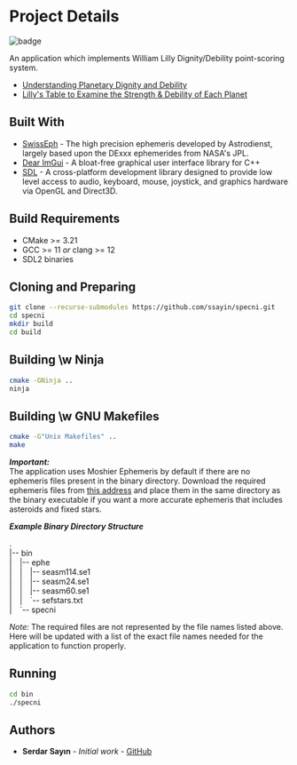 # Project Details

![badge](https://github.com/ssayin/specni/actions/workflows/cmake.yml/badge.svg?branch=master)

An application which implements William Lilly Dignity/Debility point-scoring system. 
* [Understanding Planetary Dignity and Debility](http://www.skyscript.co.uk/dignities.html)
* [Lilly's Table to Examine the Strength & Debility of Each Planet](http://www.skyscript.co.uk/dig5.html#liltab)

## Built With

* [SwissEph](http://www.astro.com/swisseph/swephinfo_e.htm) - The high precision ephemeris developed by Astrodienst, largely based upon the DExxx ephemerides from NASA's JPL.
* [Dear ImGui](https://github.com/ocornut/imgui) - A bloat-free graphical user interface library for C++
* [SDL](https://github.com/libsdl-org/SDL) - A cross-platform development library designed to provide low level access to audio, keyboard, mouse, joystick, and graphics hardware via OpenGL and Direct3D.

## Build Requirements
* CMake >= 3.21
* GCC >= 11 *or* clang >= 12
* SDL2 binaries

## Cloning and Preparing

```sh
git clone --recurse-submodules https://github.com/ssayin/specni.git
cd specni
mkdir build
cd build
```

## Building \w Ninja

```sh
cmake -GNinja ..
ninja
```

## Building \w GNU Makefiles

```sh
cmake -G"Unix Makefiles" ..
make
```

***Important:***\
The application uses Moshier Ephemeris by default if there are no ephemeris files present in the binary directory. Download the required ephemeris files from [this address](https://www.astro.com/ftp/swisseph/) and place them in the same directory as the binary executable if you want a more accurate ephemeris that includes asteroids and fixed stars.

***Example Binary Directory Structure***

.\
|-- bin\
|&emsp;|-- ephe\
|&emsp;|&emsp;|-- seasm114.se1\
|&emsp;|&emsp;|-- seasm24.se1\
|&emsp;|&emsp;|-- seasm60.se1\
|&emsp;|&emsp;\`-- sefstars.txt\
|&emsp;\`-- specni

*Note:* The required files are not represented by the file names listed above. Here will be updated with a list of the exact file names needed for the application to function properly.

## Running

```sh
cd bin
./specni
```

## Authors

* **Serdar Sayın** - *Initial work* - [GitHub](https://github.com/ssayin)
